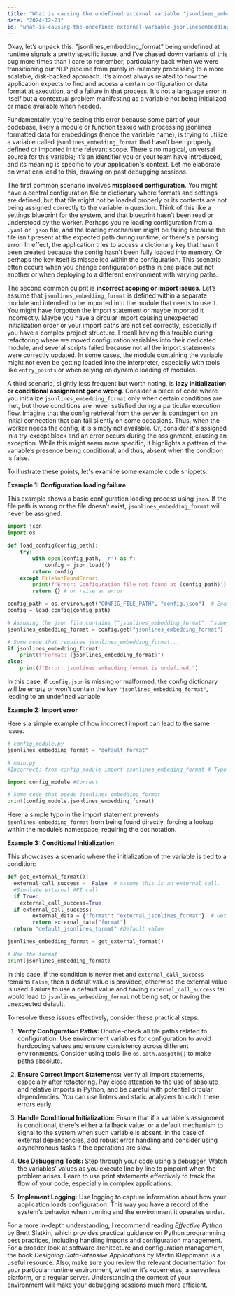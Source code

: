 ```yaml
---
title: "What is causing the undefined external variable 'jsonlines_embedding_format' runtime error?"
date: "2024-12-23"
id: "what-is-causing-the-undefined-external-variable-jsonlinesembeddingformat-runtime-error"
---
```


Okay, let’s unpack this. "jsonlines_embedding_format" being undefined at runtime signals a pretty specific issue, and I’ve chased down variants of this bug more times than I care to remember, particularly back when we were transitioning our NLP pipeline from purely in-memory processing to a more scalable, disk-backed approach. It’s almost always related to how the application expects to find and access a certain configuration or data format at execution, and a failure in that process. It's not a language error in itself but a contextual problem manifesting as a variable not being initialized or made available when needed.

Fundamentally, you're seeing this error because some part of your codebase, likely a module or function tasked with processing jsonlines formatted data for embeddings (hence the variable name), is trying to utilize a variable called `jsonlines_embedding_format` that hasn’t been properly defined or imported in the relevant scope. There's no magical, universal source for this variable; it’s an identifier you or your team have introduced, and its meaning is specific to your application's context. Let me elaborate on what can lead to this, drawing on past debugging sessions.

The first common scenario involves **misplaced configuration**. You might have a central configuration file or dictionary where formats and settings are defined, but that file might not be loaded properly or its contents are not being assigned correctly to the variable in question. Think of this like a settings blueprint for the system, and that blueprint hasn't been read or understood by the worker. Perhaps you're loading configuration from a `.yaml` or `.json` file, and the loading mechanism might be failing because the file isn’t present at the expected path during runtime, or there's a parsing error. In effect, the application tries to access a dictionary key that hasn't been created because the config hasn't been fully loaded into memory. Or perhaps the key itself is misspelled within the configuration. This scenario often occurs when you change configuration paths in one place but not another or when deploying to a different environment with varying paths.

The second common culprit is **incorrect scoping or import issues**. Let’s assume that `jsonlines_embedding_format` is defined within a separate module and intended to be imported into the module that needs to use it. You might have forgotten the import statement or maybe imported it incorrectly. Maybe you have a circular import causing unexpected initialization order or your import paths are not set correctly, especially if you have a complex project structure. I recall having this trouble during refactoring where we moved configuration variables into their dedicated module, and several scripts failed because not all the import statements were correctly updated. In some cases, the module containing the variable might not even be getting loaded into the interpreter, especially with tools like `entry_points` or when relying on dynamic loading of modules.

A third scenario, slightly less frequent but worth noting, is **lazy initialization or conditional assignment gone wrong**. Consider a piece of code where you initialize `jsonlines_embedding_format` only when certain conditions are met, but those conditions are never satisfied during a particular execution flow. Imagine that the config retrieval from the server is contingent on an initial connection that can fail silently on some occasions. Thus, when the worker needs the config, it is simply not available. Or, consider it's assigned in a try-except block and an error occurs during the assignment, causing an exception. While this might seem more specific, it highlights a pattern of the variable’s presence being conditional, and thus, absent when the condition is false.

To illustrate these points, let's examine some example code snippets.

**Example 1: Configuration loading failure**

This example shows a basic configuration loading process using `json`. If the file path is wrong or the file doesn’t exist, `jsonlines_embedding_format` will never be assigned.

```python
import json
import os

def load_config(config_path):
    try:
        with open(config_path, 'r') as f:
            config = json.load(f)
        return config
    except FileNotFoundError:
        print(f"Error: Configuration file not found at {config_path}")
        return {} # or raise an error

config_path = os.environ.get("CONFIG_FILE_PATH", "config.json")  # Example: config.json
config = load_config(config_path)

# Assuming the json file contains {"jsonlines_embedding_format": "some_format"}
jsonlines_embedding_format = config.get("jsonlines_embedding_format")

# Some code that requires jsonlines_embedding_format...
if jsonlines_embedding_format:
    print(f"Format: {jsonlines_embedding_format}")
else:
    print(f"Error: jsonlines_embedding_format is undefined.")

```

In this case, if `config.json` is missing or malformed, the config dictionary will be empty or won't contain the key `"jsonlines_embedding_format"`, leading to an undefined variable.

**Example 2: Import error**

Here's a simple example of how incorrect import can lead to the same issue.

```python
# config_module.py
jsonlines_embedding_format = "default_format"

# main.py
#Incorrect: from config_module import jsonlines_embeding_format # Typo in import

import config_module #Correct

# Some code that needs jsonlines_embedding_format
print(config_module.jsonlines_embedding_format)

```

Here, a simple typo in the import statement prevents `jsonlines_embedding_format` from being found directly, forcing a lookup within the module’s namespace, requiring the dot notation.

**Example 3: Conditional Initialization**

This showcases a scenario where the initialization of the variable is tied to a condition:

```python
def get_external_format():
  external_call_success =  False  # Assume this is an external call.
  #Simulate external API call
  if True:
    external_call_success=True
  if external_call_success:
        external_data = {"format": "external_jsonlines_format"}  # Get data from external source
        return external_data["format"]
  return "default_jsonlines_format" #Default value

jsonlines_embedding_format = get_external_format()

# Use the format
print(jsonlines_embedding_format)
```

In this case, if the condition is never met and `external_call_success` remains `False`, then a default value is provided, otherwise the external value is used. Failure to use a default value and having `external_call_success` fail would lead to `jsonlines_embedding_format` not being set, or having the unexpected default.

To resolve these issues effectively, consider these practical steps:

1. **Verify Configuration Paths:** Double-check all file paths related to configuration. Use environment variables for configuration to avoid hardcoding values and ensure consistency across different environments. Consider using tools like `os.path.abspath()` to make paths absolute.

2. **Ensure Correct Import Statements:** Verify all import statements, especially after refactoring. Pay close attention to the use of absolute and relative imports in Python, and be careful with potential circular dependencies. You can use linters and static analyzers to catch these errors early.

3. **Handle Conditional Initialization:** Ensure that if a variable's assignment is conditional, there's either a fallback value, or a default mechanism to signal to the system when such variable is absent. In the case of external dependencies, add robust error handling and consider using asynchronous tasks if the operations are slow.

4. **Use Debugging Tools:** Step through your code using a debugger. Watch the variables' values as you execute line by line to pinpoint when the problem arises. Learn to use print statements effectively to track the flow of your code, especially in complex applications.

5. **Implement Logging:** Use logging to capture information about how your application loads configuration. This way you have a record of the system’s behavior when running and the environment it operates under.

For a more in-depth understanding, I recommend reading *Effective Python* by Brett Slatkin, which provides practical guidance on Python programming best practices, including handling imports and configuration management. For a broader look at software architecture and configuration management, the book *Designing Data-Intensive Applications* by Martin Kleppmann is a useful resource.
Also, make sure you review the relevant documentation for your particular runtime environment, whether it’s kubernetes, a serverless platform, or a regular server. Understanding the context of your environment will make your debugging sessions much more efficient.
